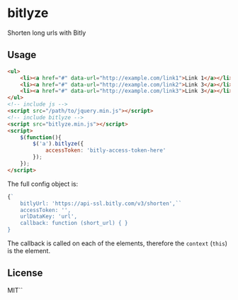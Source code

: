 # bitlyze
Shorten long urls with Bitly

## Usage

```html
<ul>
    <li><a href="#" data-url="http://example.com/link1">Link 1</a></li>
    <li><a href="#" data-url="http://example.com/link2">Link 3</a></li>
    <li><a href="#" data-url="http://example.com/link3">Link 3</a></li>
</ul>
<!-- include js -->
<script src="/path/to/jquery.min.js"></script>
<!-- include bitlyze -->
<script src="bitlyze.min.js"></script>
<script>
    $(function(){
        $('a').bitlyze({
            accessToken: 'bitly-access-token-here'
        });
    });
</script>
```

The full config object is:

```js
{`
    bitlyUrl: 'https://api-ssl.bitly.com/v3/shorten',``
    accessToken: '',
    urlDataKey: 'url',
    callback: function (short_url) { }
}
```

The callback is called on each of the elements, therefore the `context` (`this`)
is the element.

## License

MIT``